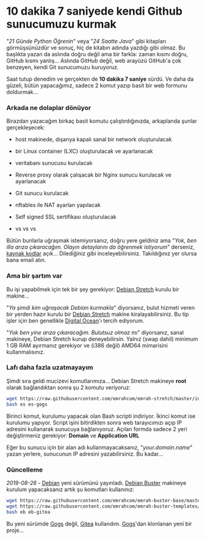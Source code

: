 10 dakika 7 saniyede kendi Github sunucumuzu kurmak
===================================================

"*21 Günde Python Öğrenin*" veya "*24 Saatte Java*" gibi kitapları
görmüşsünüzdür ve sonuç, hiç de kitabın adında yazdığı gibi olmaz. Bu başlıkta
yazan da aslında doğru değil ama bir farkla: zaman kısmı doğru, GitHub kısmı
yanlış... Aslında GitHub değil, web arayüzü GitHub'a çok benzeyen, kendi Git
sunucumuzu kuruyoruz.

Saat tutup denedim ve gerçekten de **10 dakika 7 saniye** sürdü. Ve daha da
güzeli, bütün yapacağımız, sadece 2 komut yazıp basit bir web formunu
doldurmak...


### Arkada ne dolaplar dönüyor
Birazdan yazacağım birkaç basit komutu çalıştırdığınızda, arkaplanda şunlar
gerçekleşecek:

* host makinede, dışarıya kapalı sanal bir network oluşturulacak

* bir Linux container (LXC) oluşturulacak ve ayarlanacak

* veritabanı sunucusu kurulacak

* Reverse proxy olarak çalışacak bir Nginx sunucu kurulacak ve ayarlanacak

* Git sunucu kurulacak

* nftables ile NAT ayarları yapılacak

* Self signed SSL sertifikası oluşturulacak

* vs vs vs

Bütün bunlarla uğraşmak istemiyorsanız, doğru yere geldiniz ama "*Yok, ben illa
arıza çıkaracağım. Olayın detaylarını da öğrenmek istiyorum*" derseniz,
[kaynak kodlar](https://github.com/emrahcom/emrah-stretch) açık...
Dilediğiniz gibi inceleyebilirsiniz. Takıldığınız yer olursa bana email atın.


### Ama bir şartım var
Bu işi yapabilmek için tek bir şey gerekiyor:
[Debian Stretch](https://www.debian.org/) kurulu bir makine...

"*Ya şimdi kim uğraşacak Debian kurmakla*" diyorsanız, bulut hizmeti veren bir
yerden hazır kurulu bir [Debian Stretch](https://www.debian.org/) makine
kiralayabilirsiniz. Bu tip işler için ben genellikle
[Digital Ocean](https://www.digitalocean.com/?refcode=92b0165840d8)'ı tercih
ediyorum.

"*Yok ben yine arıza çıkaracağım. Bulutsuz olmaz mı*" diyorsanız, sanal
makineye, Debian Stretch kurup deneyebilirsin. Yalnız (swap dahil) minimum 1 GB
RAM ayırmanız gerekiyor ve (i386 değil) AMD64 mimarisini kullanmalısınız.


### Lafı daha fazla uzatmayayım
Şimdi sıra geldi mucizevi komutlarımıza... Debian Stretch makineye **root**
olarak bağlandıktan sonra şu 2 komutu veriyoruz:

```bash
wget https://raw.githubusercontent.com/emrahcom/emrah-stretch/master/installer/es
bash es es-gogs
```

Birinci komut, kurulumu yapacak olan Bash scripti indiriyor. İkinci komut ise
kurulumu yapıyor. Script işini bitirdikten sonra web tarayıcımızı açıp IP
adresini kullanarak sunucuya bağlanıyoruz. Açılan formda sadece 2 yeri
değiştirmeniz gerekiyor: **Domain** ve **Application URL**

Eğer bu sunucu için bir alan adı kullanmayacaksanız, "*your.domain.name*" yazan
yerlere, sunucunun IP adresini yazabilirsiniz. Bu kadar...


### Güncelleme
_2019-08-26_ - [Debian](https://www.debian.org/) yeni sürümünü yayınladı.
[Debian Buster](https://www.debian.org/) makineye kurulum yapacaksanız artık şu
komutları kullanınız:

```bash
wget https://raw.githubusercontent.com/emrahcom/emrah-buster-base/master/installer/eb
wget https://raw.githubusercontent.com/emrahcom/emrah-buster-templates/master/installer/eb-gitea.conf
bash eb eb-gitea
```

Bu yeni sürümde [Gogs](https://gogs.io/) değil, [Gitea](https://gitea.io/en-us/)
kullandım. [Gogs](https://gogs.io/)'dan klonlanan yeni bir proje...
